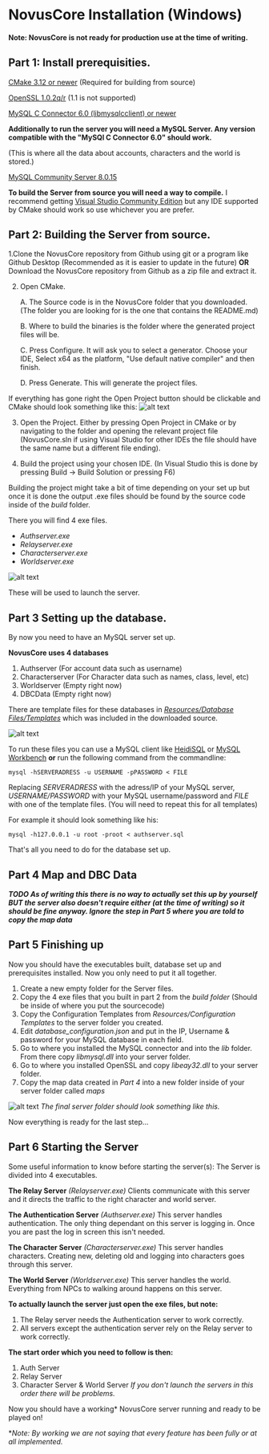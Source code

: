 # NovusCore Installation (Windows)

#### Note: NovusCore is not ready for production use at the time of writing.

## Part 1: Install prerequisities.

[CMake 3.12 or newer](https://cmake.org/download/)
(Required for building from source)

[OpenSSL 1.0.2q/r](http://slproweb.com/products/Win32OpenSSL.html)
(1.1 is not supported)

[MySQL C Connector 6.0 (libmysqlcclient) or newer](https://dev.mysql.com/downloads/connector/c/)

**Additionally to run the server you will need a MySQL Server. Any version compatible with the "MySQl C Connector 6.0" should work.**

(This is where all the data about accounts, characters and the world is stored.)

[MySQL Community Server 8.0.15](https://dev.mysql.com/downloads/mysql/)

**To build the Server from source you will need a way to compile.**
I recommend getting [Visual Studio Community Edition](https://visualstudio.microsoft.com/) but any IDE supported by CMake should work so use whichever you are prefer.

## Part 2: Building the Server from source.

1.Clone the NovusCore repository from Github using git or a program like Github Desktop (Recommended as it is easier to update in the future) **OR** Download the NovusCore repository from Github as a zip file and extract it.

2. Open CMake.

	A. The Source code is in the NovusCore folder that you downloaded. (The folder you are looking for is the one that contains the README.md)
  
	B. Where to build the binaries is the folder where the generated project files will be.
  
	C. Press Configure. It will ask you to select a generator. Choose your IDE, Select x64 as the platform, "Use default native compiler" and then finish.
	
	D. Press Generate. This will generate the project files.
	
If everything has gone right the Open Project button should be clickable and CMake should look something like this:
![alt text](https://i.imgur.com/5akkUtr.png "CMake Result")

3. Open the Project. Either by pressing Open Project in CMake or by navigating to the folder and opening the relevant project file (NovusCore.sln if using Visual Studio for other IDEs the file should have the same name but a different file ending).

4. Build the project using your chosen IDE. (In Visual Studio this is done by pressing Build -> Build Solution or pressing F6)

Building the project might take a bit of time depending on your set up but once it is done the output .exe files should be found by the source code inside of the *build* folder.

There you will find 4 exe files.
- *Authserver.exe*
- *Relayserver.exe*
- *Characterserver.exe*
- *Worldserver.exe*

![alt text](https://i.imgur.com/wWaK98L.png "Exe files")

These will be used to launch the server.
## Part 3 Setting up the database.
By now you need to have an MySQL server set up.

**NovusCore uses 4 databases**
1. Authserver
(For account data such as username)
2. Characterserver
(For Character data such as names, class, level, etc)
3. Worldserver
(Empty right now)
4. DBCData
(Empty right now)

There are template files for these databases in [*Resources/Database Files/Templates*](https://github.com/novuscore/NovusCore/tree/master/resources/Database%20Files/Templates) which was included in the downloaded source.

![alt text](https://i.imgur.com/dehUFcs.png "Template Files")

To run these files you can use a MySQL client like [HeidiSQL](https://www.heidisql.com/download.php) or [MySQL Workbench](https://www.mysql.com/products/workbench/) **or** run the following command from the commandline:

```mysql -hSERVERADRESS -u USERNAME -pPASSWORD < FILE```

Replacing *SERVERADRESS* with the adress/IP of your MySQL server, *USERNAME/PASSWORD* with your MySQL username/password and *FILE* with one of the template files. (You will need to repeat this for all templates)

For example it should look something like his:

```mysql -h127.0.0.1 -u root -proot < authserver.sql```

That's all you need to do for the database set up.
## Part 4 Map and DBC Data

***TODO As of writing this there is no way to actually set this up by yourself BUT the server also doesn't require either (at the time of writing) so it should be fine anyway. Ignore the step in Part 5 where you are told to copy the map data***
 
## Part 5 Finishing up
Now you should have the executables built, database set up and prerequisites installed. Now you only need to put it all together.

1. Create a new empty folder for the Server files.
2. Copy the 4 exe files that you built in part 2 from the *build folder* (Should be inside of where you put the sourcecode)
3. Copy the Configuration Templates from *Resources/Configuration Templates* to the server folder you created.
4. Edit *database_configuration.json* and put in the IP, Username & password for your MySQL database in each field.
5. Go to where you installed the MySQL connector and into the *lib* folder. From there copy *libmysql.dll* into your server folder.
6. Go to where you installed OpenSSL and copy *libeay32.dll* to your server folder.
7. Copy the map data created in *Part 4* into a new folder inside of your server folder called *maps*

![alt text](https://i.imgur.com/XnwK2tq.png "Final server folder")
*The final server folder should look something like this.*

Now everything is ready for the last step...

## Part 6 Starting the Server
Some useful information to know before starting the server(s):
The Server is divided into 4 executables.

**The Relay Server** *(Relayserver.exe)*
Clients communicate with this server and it directs the traffic to the right character and world server.

**The Authentication Server** *(Authserver.exe)*
This server handles authentication. The only thing dependant on this server is logging in. Once you are past the log in screen this isn't needed.

**The Character Server** *(Characterserver.exe)*
This server handles characters. Creating new, deleting old and logging into characters goes through this server.

**The World Server** *(Worldserver.exe)*
This server handles the world. Everything from NPCs to walking around happens on this server.

**To actually launch the server just open the exe files, but note:**
1. The Relay server needs the Authentication server to work correctly.
2. All servers except the authentication server rely on the Relay server to work correctly.

**The start order which you need to follow is then:**
1. Auth Server
2. Relay Server
3. Character Server & World Server
*If you don't launch the servers in this order there will be problems.*

Now you should have a working\* NovusCore server running and ready to be played on!

\**Note: By working we are not saying that every feature has been fully or at all implemented.*
